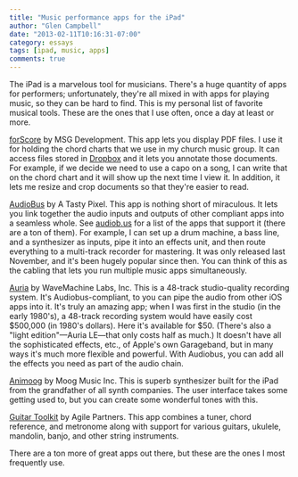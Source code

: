 ```yaml
---
title: "Music performance apps for the iPad"
author: "Glen Campbell"
date: "2013-02-11T10:16:31-07:00"
category: essays
tags: [ipad, music, apps]
comments: true
---
```

The iPad is a marvelous tool for musicians. There's a huge quantity of apps for performers; unfortunately, they're all mixed in with apps for playing music, so they can be hard to find. This is my personal list of favorite musical tools. These are the ones that I use often, once a day at least or more.

[forScore](https://itunes.apple.com/us/app/forscore/id363738376?mt=8) by MSG Development. This app lets you display PDF files. I use it for holding the chord charts that we use in my church music group. It can access files stored in [Dropbox](http://dropbox.com) and it lets you annotate those documents. For example, if we decide we need to use a capo on a song, I can write that on the chord chart and it will show up the next time I view it. In addition, it lets me resize and crop documents so that they're easier to read.

[AudioBus](https://itunes.apple.com/us/app/audiobus/id558513570?mt=8) by A Tasty Pixel. This app is nothing short of miraculous. It lets you link together the audio inputs and outputs of other compliant apps into a seamless whole. See [audiob.us](http://audiob.us) for a list of the apps that support it (there are a ton of them). For example, I can set up a drum machine, a bass line, and a synthesizer as inputs, pipe it into an effects unit, and then route everything to a multi-track recorder for mastering. It was only released last November, and it's been hugely popular since then. You can think of this as the cabling that lets you run multiple music apps simultaneously.

[Auria](https://itunes.apple.com/us/app/auria/id524122834?mt=8) by WaveMachine Labs, Inc. This is a 48-track studio-quality recording system. It's Audiobus-compliant, to you can pipe the audio from other iOS apps into it. It's truly an amazing app; when I was first in the studio (in the early 1980's), a 48-track recording system would have easily cost $500,000 (in 1980's dollars). Here it's available for $50. (There's also a "light edition"&mdash;Auria LE&mdash;that only costs half as much.) It doesn't have all the sophisticated effects, etc., of Apple's own Garageband, but in many ways it's much more flexible and powerful. With Audiobus, you can add all the effects you need as part of the audio chain.

[Animoog](https://itunes.apple.com/us/app/animoog/id471638724?mt=8) by Moog Music Inc. This is superb synthesizer built for the iPad from the grandfather of all synth companies. The user interface takes some getting used to, but you can create some wonderful tones with this.

[Guitar Toolkit](https://itunes.apple.com/us/app/guitartoolkit/id284962368?mt=8) by Agile Partners. This app combines a tuner, chord reference, and metronome along with support for various guitars, ukulele, mandolin, banjo, and other string instruments.

There are a ton more of great apps out there, but these are the ones I most frequently use.
